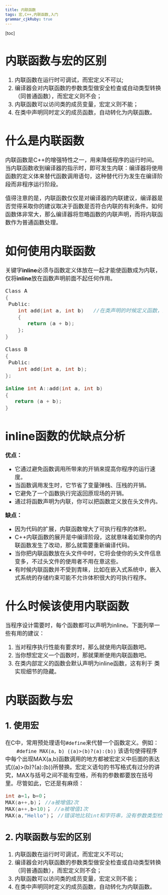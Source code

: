 ```yaml
---
title: 内联函数 
tags: 宏,C++,内联函数,入门
grammar_cjkRuby: true
---
```

[toc]
<font size = 4>

# 内联函数与宏的区别
1. 内联函数在运行时可调试，而宏定义不可以;
2. 编译器会对内联函数的参数类型做安全检查或自动类型转换（同普通函数），而宏定义则不会； 
3. 内联函数可以访问类的成员变量，宏定义则不能； 
4. 在类中声明同时定义的成员函数，自动转化为内联函数。

# 什么是内联函数
内联函数是C++的增强特性之一，用来降低程序的运行时间。当内联函数收到编译器的指示时，即可发生内联：编译器将使用函数的定义体来替代函数调用语句，这种替代行为发生在编译阶段而非程序运行阶段。
		
值得注意的是，内联函数仅仅是对编译器的内联建议，编译器是否觉得采取你的建议取决于函数是否符合内联的有利条件。如何函数体非常大，那么编译器将忽略函数的内联声明，而将内联函数作为普通函数处理。
# 如何使用内联函数
关键字**inline**必须与函数定义体放在一起才能使函数成为内联，仅将**inline**放在函数声明前面不起任何作用。
```cpp
Class A
{
 Public:
    int add(int a, int b)   //在类声明的时候定义函数，则该函数默认为inline函数
    {
       return (a + b);
    };
}

Class B
{
 Public:
    int add(int a, int b);
};

inline int A::add(int a, int b)
{
   return (a + b);
}
```

# inline函数的优缺点分析
**优点：**
- 它通过避免函数调用所带来的开销来提高你程序的运行速度。
- 当函数调用发生时，它节省了变量弹栈、压栈的开销。
- 它避免了一个函数执行完返回原现场的开销。
- 通过将函数声明为内联，你可以把函数定义放在头文件内。

**缺点：**
- 因为代码的扩展，内联函数增大了可执行程序的体积。
- C++内联函数的展开是中编译阶段，这就意味着如果你的内联函数发生了改动，那么就需要重新编译代码。
- 当你把内联函数放在头文件中时，它将会使你的头文件信息变多，不过头文件的使用者不用在意这些。
- 有时候内联函数并不受到青睐，比如在嵌入式系统中，嵌入式系统的存储约束可能不允许体积很大的可执行程序。

# 什么时候该使用内联函数
当程序设计需要时，每个函数都可以声明为inline。下面列举一些有用的建议：

1. 当对程序执行性能有要求时，那么就使用内联函数吧。
2. 当你想宏定义一个函数时，那就果断使用内联函数吧。
3. 在类内部定义的函数会默认声明为inline函数，这有利于 类实现细节的隐藏。

# 内联函数与宏
## 1. 使用宏
在C中，常用预处理语句`#define`来代替一个函数定义。例如：
　　`#define MAX(a，b) ((a)>(b)?(a):(b))`
该语句使得程序中每个出现MAX(a,b)函数调用的地方都被宏定义中后面的表达式((a)>(b)?(a):(b))所替换。宏定义语句的书写格式有过分的讲究，MAX与括号之间不能有空格，所有的参数都要放在括号里。尽管如此，它还是有麻烦：
```cpp
int a=1，b=0；
MAX(a++,b)； //a被增值2次
MAX(a++,b+10)； //a被增值1次
MAX(a,"Hello")； //错误地比较int和字符串，没有参数类型检查
```

## 2. 内联函数与宏的区别
1. 内联函数在运行时可调试，而宏定义不可以;
2. 编译器会对内联函数的参数类型做安全检查或自动类型转换（同普通函数），而宏定义则不会； 
3. 内联函数可以访问类的成员变量，宏定义则不能； 
4. 在类中声明同时定义的成员函数，自动转化为内联函数。

</font>
